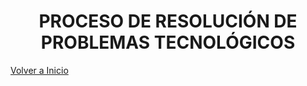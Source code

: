 <h1 align="center"> PROCESO DE RESOLUCIÓN DE PROBLEMAS TECNOLÓGICOS </h1>


[Volver a Inicio](https://github.com/angelmicelti/TecnoVilladiego2)